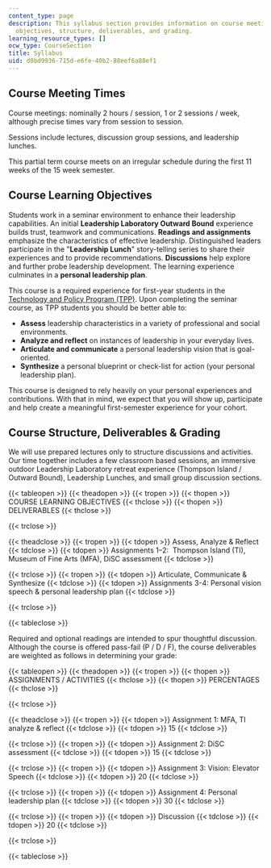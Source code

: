 ```yaml
---
content_type: page
description: This syllabus section provides information on course meeting times, learning
  objectives, structure, deliverables, and grading.
learning_resource_types: []
ocw_type: CourseSection
title: Syllabus
uid: d0bd9936-715d-e6fe-40b2-88eef6a88ef1
---
```


Course Meeting Times
--------------------

Course meetings: nominally 2 hours / session, 1 or 2 sessions / week, although precise times vary from session to session.

Sessions include lectures, discussion group sessions, and leadership lunches.

This partial term course meets on an irregular schedule during the first 11 weeks of the 15 week semester.

Course Learning Objectives
--------------------------

Students work in a seminar environment to enhance their leadership capabilities. An initial **Leadership Laboratory Outward Bound** experience builds trust, teamwork and communications. **Readings and assignments** emphasize the characteristics of effective leadership. Distinguished leaders participate in the "**Leadership Lunch**" story-telling series to share their experiences and to provide recommendations. **Discussions** help explore and further probe leadership development. The learning experience culminates in a **personal leadership plan**.

This course is a required experience for first-year students in the [Technology and Policy Program (TPP)](http://tppserver.mit.edu/). Upon completing the seminar course, as TPP students you should be better able to:

*   **Assess** leadership characteristics in a variety of professional and social environments.
*   **Analyze and reflect** on instances of leadership in your everyday lives.
*   **Articulate and communicate** a personal leadership vision that is goal-oriented.
*   **Synthesize** a personal blueprint or check-list for action (your personal leadership plan).

This course is designed to rely heavily on your personal experiences and contributions. With that in mind, we expect that you will show up, participate and help create a meaningful first-semester experience for your cohort.

Course Structure, Deliverables & Grading
----------------------------------------

We will use prepared lectures only to structure discussions and activities. Our time together includes a few classroom based sessions, an immersive outdoor Leadership Laboratory retreat experience (Thompson Island / Outward Bound), Leadership Lunches, and small group discussion sections.

{{< tableopen >}}
{{< theadopen >}}
{{< tropen >}}
{{< thopen >}}
COURSE LEARNING OBJECTIVES
{{< thclose >}}
{{< thopen >}}
DELIVERABLES
{{< thclose >}}

{{< trclose >}}

{{< theadclose >}}
{{< tropen >}}
{{< tdopen >}}
Assess, Analyze & Reflect
{{< tdclose >}}
{{< tdopen >}}
﻿Assignments 1–2:   Thompson Island (TI), Museum of Fine Arts (MFA), DiSC assessment
{{< tdclose >}}

{{< trclose >}}
{{< tropen >}}
{{< tdopen >}}
Articulate, Communicate & Synthesize
{{< tdclose >}}
{{< tdopen >}}
Assignments 3-4: Personal vision speech & personal leadership plan
{{< tdclose >}}

{{< trclose >}}

{{< tableclose >}}

Required and optional readings are intended to spur thoughtful discussion. Although the course is offered pass-fail (P / D / F), the course deliverables are weighted as follows in determining your grade:

{{< tableopen >}}
{{< theadopen >}}
{{< tropen >}}
{{< thopen >}}
ASSIGNMENTS / ACTIVITIES
{{< thclose >}}
{{< thopen >}}
PERCENTAGES
{{< thclose >}}

{{< trclose >}}

{{< theadclose >}}
{{< tropen >}}
{{< tdopen >}}
Assignment 1: MFA, TI analyze & reflect
{{< tdclose >}}
{{< tdopen >}}
15
{{< tdclose >}}

{{< trclose >}}
{{< tropen >}}
{{< tdopen >}}
Assignment 2: DiSC assessment
{{< tdclose >}}
{{< tdopen >}}
15
{{< tdclose >}}

{{< trclose >}}
{{< tropen >}}
{{< tdopen >}}
Assignment 3: Vision: Elevator Speech
{{< tdclose >}}
{{< tdopen >}}
20
{{< tdclose >}}

{{< trclose >}}
{{< tropen >}}
{{< tdopen >}}
Assignment 4: Personal leadership plan
{{< tdclose >}}
{{< tdopen >}}
30
{{< tdclose >}}

{{< trclose >}}
{{< tropen >}}
{{< tdopen >}}
Discussion
{{< tdclose >}}
{{< tdopen >}}
20
{{< tdclose >}}

{{< trclose >}}

{{< tableclose >}}